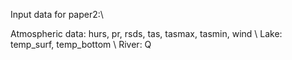 Input data for paper2:\\


Atmospheric data: hurs, pr, rsds, tas, tasmax, tasmin, wind \\
Lake: temp_surf, temp_bottom \\
River: Q

